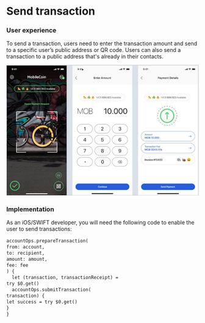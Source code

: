 # Send transaction

### User experience

To send a transaction, users need to enter the transaction amount and send to a specific user’s public address or QR code. Users can also send a transaction to a public address that's already in their contacts.

![Users can send transactions to other users, if they know their public addresses (QR Codes).](../images/send-transaction.jpeg)

### Implementation

As an iOS/SWIFT developer, you will need the following code to enable the user to send transactions:

```
accountOps.prepareTransaction(
from: account,
to: recipient,
amount: amount,
fee: fee
) {
  let (transaction, transactionReceipt) =
try $0.get()
  accountOps.submitTransaction(
transaction) {
let success = try $0.get()
}
}
```
